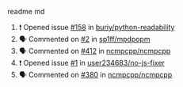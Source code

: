 readme md


<!--START_SECTION:activity--> 
1. ❗️ Opened issue [#158](https://github.com/buriy/python-readability/issues/158) in [buriy/python-readability](https://github.com/buriy/python-readability)
2. 🗣 Commented on [#2](https://github.com/sp1ff/mpdpopm/issues/2) in [sp1ff/mpdpopm](https://github.com/sp1ff/mpdpopm)
3. 🗣 Commented on [#412](https://github.com/ncmpcpp/ncmpcpp/issues/412) in [ncmpcpp/ncmpcpp](https://github.com/ncmpcpp/ncmpcpp)
4. ❗️ Opened issue [#1](https://github.com/user234683/no-js-fixer/issues/1) in [user234683/no-js-fixer](https://github.com/user234683/no-js-fixer)
5. 🗣 Commented on [#380](https://github.com/ncmpcpp/ncmpcpp/issues/380) in [ncmpcpp/ncmpcpp](https://github.com/ncmpcpp/ncmpcpp)
<!--END_SECTION:activity-->

